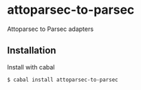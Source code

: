 
# attoparsec-to-parsec

  Attoparsec to Parsec adapters

## Installation

  Install with cabal

    $ cabal install attoparsec-to-parsec


